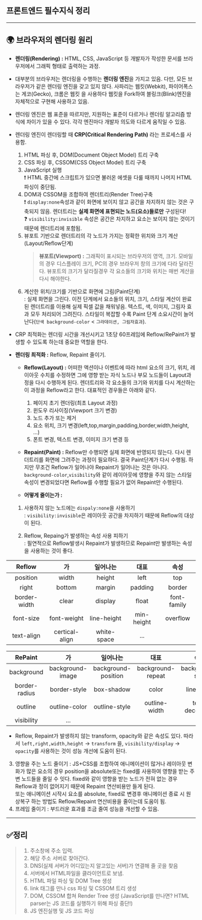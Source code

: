 ## 프론트엔드 필수지식 정리

---

## 🌍 브라우저의 렌더링 원리

- **렌더링(Rendering) :** HTML, CSS, JavaScript 등 개발자가 작성한 문서를 브라우저에서 그래픽 형태로 출력하는 과정.

- 대부분의 브라우저는 렌더링을 수행하는 **렌더링 엔진**을 가지고 있음. 다만, 모든 브라우저가 같은 렌더링 엔진을 갖고 있지 않다. 사파리는 웹킷(Webkit), 파이어폭스는 게코(Gecko), 크롬은 웹킷 을 사용하다 웹킷을 Fork하여 블링크(Blink)엔진을 자체적으로 구현해 사용하고 있음.

* 렌더링 엔진은 웹 표준을 따르지만, 지원하는 표준이 다르거나 렌더링 알고리즘 방식에 차이가 있을 수 있다. 각각 엔진마다 개발자 의도와 다르게 움직일 수 있음.

* 렌더링 엔진이 렌더링할 때 **CRP(Critical Rendering Path)** 라는 프로세스를 사용함.

  1. HTML 파싱 후, DOM(Document Object Model) 트리 구축
  2. CSS 파싱 후, CSSOM(CSS Object Model) 트리 구축
  3. JavaScript 실행  
     ❗ HTML 중간에 스크립트가 있으면 불러온 에셋을 다룰 때까지 나머지 HTML 파싱이 중단됨.
  4. DOM과 CSSOM을 조합하여 렌더트리(Render Tree)구축  
     ❗ `display:none`속성과 같이 화면에 보이지 않고 공간을 차지하지 않는 것은 구축되지 않음. 렌더트리는 **실제 화면에 표현되는 노드(요소)들로만** 구성된다!  
     ❓ `visibility:invisible` 속성은 공간은 차지하고 요소는 보이지 않는 것이기 때문에 렌더트리에 포함됨.
  5. 뷰포트 기반으로 렌더트리의 각 노드가 가지는 정확한 위치와 크기 계산(Layout/Reflow단계)
     > **뷰포트(Viewport) :** 그래픽이 표시되는 브라우저의 영역, 크기. 모바일의 경우 디스플레이 크기, PC의 경우 브라우저 창의 크기에 다라 달라진다. 뷰포트의 크기가 달라질경우 각 요소들의 크기와 위치는 매번 계산을 다시 해야한다.
  6. 계산한 위치/크기를 기반으로 화면에 그림(Paint단계)  
     : 실제 화면을 그린다. 이전 단계에서 요소들의 위치, 크기, 스타일 계산이 완료된 렌더트리를 이용해 실제 픽셀 값을 채워넣음. 텍스트, 색, 이미지, 그림자 효과 모두 처리되어 그려진다.
     스타일이 복잡할 수록 Paint 단계 소요시간이 늘어난다(`단색 background-color` < `그라데이션, 그림자효과`).

* CRP 최적화는 렌더링 시간을 개선시키고 1초당 60프레임에 Reflow/RePaint가 발생할 수 있도록 하는데 중요한 역할을 한다.

* **렌더링 최적화 :** Reflow, Repaint 줄이기.

  - **Reflow(Layout) :** 어떠한 액션이나 이벤트에 따라 html 요소의 크기, 위치, 레이아웃 수치를 수정하면 그에 영향 받는 자식 노드나 부모 노드들이 Layout과정을 다시 수행하게 된다. 렌더트리와 각 요소들의 크기와 위치를 다시 계산하는 이 과정을 Reflow라고 한다. 대표적인 경우들은 아래와 같다.
    1. 페이지 초기 렌더링(최초 Layout 과정)
    2. 윈도우 리사이징(Viewport 크기 변경)
    3. 노드 추가 또는 제거
    4. 요소 위치, 크기 변경(left,top,margin,padding,border,width,height, ...)
    5. 폰트 변경, 텍스트 변경, 이미지 크기 변경 등
  - **Repaint(Paint) :** Reflow만 수행되면 실제 화면에 반영되지 않는다. 다시 렌더트리를 화면에 그려주는 과정이 필요하다. 결국 Paint단계가 다시 수행됨. 하지만 무조건 Reflow가 일어나야 Repaint가 일어나는 것은 아니다. `background-color`,`visibility`와 같이 레이아웃에 영향을 주지 않는 스타일 속성이 변경되었다면 Reflow를 수행할 필요가 없어 Repaint만 수행된다.

  - **어떻게 줄이는가 :**

  1. 사용하지 않는 노드에는 `dispaly:none`을 사용하기  
     : `visibility:invisible`은 레이아웃 공간을 차지하기 때문에 Reflow의 대상이 된다.

  2. Reflow, Repaing가 발생하는 속성 사용 피하기  
     : 필연적으로 Reflow발생시 Repaint가 발생하므로 Repaint만 발생하는 속성을 사용하는 것이 좋다.

|    Reflow    |       가       |  일어나는   |    대표    |    속성     |
| :----------: | :------------: | :---------: | :--------: | :---------: |
|   position   |     width      |   height    |    left    |     top     |
|    right     |     bottom     |   margin    |  padding   |   border    |
| border-width |     clear      |   display   |   float    | font-family |
|  font-size   |  font-weight   | line-height | min-height |  overflow   |
|  text-align  | certical-align | white-space |    ...     |             |

|    RePaint    |        가        |      일어나는       |       대표        |      속성       |
| :-----------: | :--------------: | :-----------------: | :---------------: | :-------------: |
|  background   | background-image | background-position | background-repeat | background-size |
| border-radius |   border-style   |     box-shadow      |       color       |   line-style    |
|    outline    |  outline-color   |    outline-style    |   outline-width   | text-decoration |
|  visibility   |       ...        |                     |                   |                 |

- Reflow, Repaint가 발생하지 않는 transform, opacity와 같은 속성도 있다. 따라서 `left,right,width,height` -> `transform` 을, `visibility/display` -> `opacity`를 사용하는 것이 성능 개선에 도움이 된다.

3. 영향을 주는 노드 줄이기 : JS+CSS를 조합하여 애니메이션이 많거나 레이아웃 변화가 많은 요소의 경우 position을 absolute또는 fixed를 사용하여 영향을 받는 주변 노드들을 줄일 수 잇다. fixed와 같이 영향을 받는 노드가 전혀 없는 경우 Reflow과 정이 없어지기 때문에 Repaint 연산비용만 들게 된다.  
   또는 애니메이션 시작시 요소를 absolute, fixed로 변경후 애니메이션 종료 시 원상복구 하는 방법도 Reflow/Repaint 연산비용을 줄이는데 도움이 됨.
4. 프레임 줄이기 : 부드러운 효과를 조금 줄여 성능을 개선할 수 있음.

---

## ✅정리

> 1. 주소창에 주소 입력.
> 2. 해당 주소 서버로 찾아간다.
> 3. DNS(실제 서버가 어디있는지 알고있는 서버)가 연결해 줄 곳을 찾음
> 4. 서버에서 HTML파일을 클라이언트로 보냄.
> 5. HTML 파일 파싱 및 DOM Tree 생성
> 6. link 태그를 만나 css 파싱 및 CSSOM 트리 생성
> 7. DOM, CSSOM 합쳐 Render Tree 생성 (JavaScript를 만나면? HTML parser는 JS 코드를 실행하기 위해 파싱 중단!)
> 8. JS 엔진실행 및 JS 코드 파싱
